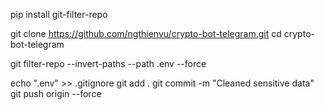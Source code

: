 pip install git-filter-repo

git clone https://github.com/ngthienvu/crypto-bot-telegram.git
cd crypto-bot-telegram

git filter-repo --invert-paths --path .env --force

echo ".env" >> .gitignore
git add .
git commit -m "Cleaned sensitive data"
git push origin --force
